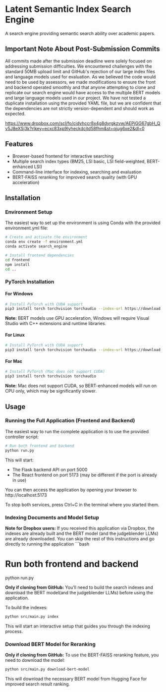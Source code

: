 # Latent Semantic Index Search Engine
A search engine providing semantic search ability over academic papers.

## Important Note About Post-Submission Commits
All commits made after the submission deadline were solely focused on addressing submission difficulties. We encountered challenges with the standard 50MB upload limit and GitHub's rejection of our large index files and language models used for evaluation. As we believed the code would need to be used by assessors, we made modifications to ensure the front and backend operated smoothly and that anyone attempting to clone and replicate our search engine would have access to the multiple BERT models and large language models used in our project. We have not tested a duplicate installation using the provided YAML file, but we are confident that the dependencies are not strictly version-dependent and should work as expected.

https://www.dropbox.com/scl/fo/cidvhccr8x4g8dyrgkzvw/AEPjGG67gbH_Qv5J8eXSj3k?rlkey=ecxc83xp9lyheckdcjtd58fhm&st=qjug6xe2&dl=0

## Features

- Browser-based frontend for interactive searching
- Multiple search index types (BM25, LSI basic, LSI field-weighted, BERT-enhanced LSI)
- Command-line interface for indexing, searching and evaluation
- BERT-FAISS reranking for improved search quality (with GPU acceleration)

## Installation

### Environment Setup

The easiest way to set up the environment is using Conda with the provided environment.yml file:

```bash
# Create and activate the environment
conda env create -f environment.yml
conda activate search_engine

# Install frontend dependencies
cd frontend
npm install
cd ..
```

### PyTorch Installation

#### For Windows
```bash
# Install PyTorch with CUDA support
pip3 install torch torchvision torchaudio --index-url https://download.pytorch.org/whl/cu126
```

**Note:** BERT models use GPU acceleration, Windows will require Visual Studio with C++ extensions and runtime libraries.

#### For Linux
```bash
# Install PyTorch with CUDA support
pip3 install torch torchvision torchaudio --index-url https://download.pytorch.org/whl/cu126
```

#### For Mac
```bash
# Install PyTorch (Mac does not support CUDA)
pip3 install torch torchvision torchaudio
```

**Note:** Mac does not support CUDA, so BERT-enhanced models will run on CPU only, which may be significantly slower.

## Usage

### Running the Full Application (Frontend and Backend)

The easiest way to run the complete application is to use the provided controller script:

```bash
# Run both frontend and backend
python run.py
```

This will start:
- The Flask backend API on port 5000
- The React frontend on port 5173 (may be different if the port is already in use)

You can then access the application by opening your browser to http://localhost:5173

To stop both services, press Ctrl+C in the terminal where you started them.

### Indexing Documents and Model Setup

**Note for Dropbox users:** If you received this application via Dropbox, the indexes are already built and the BERT model (and the judgeblender LLMs) are already downloaded. You can skip the rest of this instructions and go directly to running the application ```bash
# Run both frontend and backend
python run.py


**Only if cloning from GitHub:** You'll need to build the search indexes and download the BERT model(and the judgeblender LLMs) before using the application.

To build the indexes:

```bash
python src/main.py index
```

This will start an interactive setup that guides you through the indexing process.

### Download BERT Model for Reranking

**Only if cloning from GitHub:** To use the BERT-FAISS reranking feature, you need to download the model:

```bash
python src/main.py download-bert-model
```

This will download the necessary BERT model from Hugging Face for improved search result ranking.

